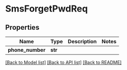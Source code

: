 # SmsForgetPwdReq

## Properties
Name | Type | Description | Notes
------------ | ------------- | ------------- | -------------
**phone_number** | **str** |  | 

[[Back to Model list]](../README.md#documentation-for-models) [[Back to API list]](../README.md#documentation-for-api-endpoints) [[Back to README]](../README.md)

